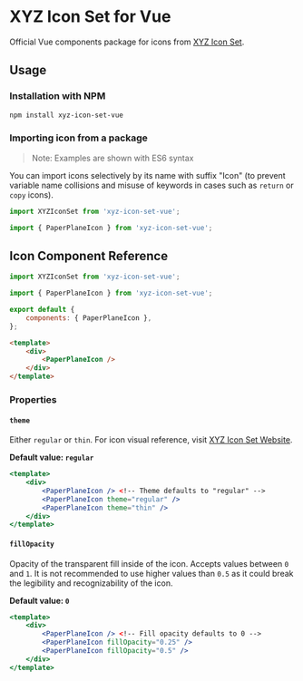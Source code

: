 # XYZ Icon Set for Vue

Official Vue components package for icons from [XYZ Icon Set](https://github.com/bartaxyz/xyz-icon-set).

### 

## Usage

### Installation with NPM

```bash
npm install xyz-icon-set-vue
```

### Importing icon from a package

> Note: Examples are shown with ES6 syntax

You can import icons selectively by its name with suffix "Icon" (to prevent variable name collisions and misuse of keywords in cases such as `return` or `copy` icons).

```typescript
import XYZIconSet from 'xyz-icon-set-vue';

import { PaperPlaneIcon } from 'xyz-icon-set-vue';
```



## Icon Component Reference

```jsx
import XYZIconSet from 'xyz-icon-set-vue';

import { PaperPlaneIcon } from 'xyz-icon-set-vue';

export default {
    components: { PaperPlaneIcon },
};
```

```html
<template>
    <div>
        <PaperPlaneIcon />
    </div>
</template>
```



### Properties

#### `theme`

Either `regular` or `thin`. For icon visual reference, visit [XYZ Icon Set Website](https://ondrejbarta.xyz/xyz-icon-set).

**Default value: `regular`**

```jsx
<template>
    <div>
        <PaperPlaneIcon /> <!-- Theme defaults to "regular" -->
        <PaperPlaneIcon theme="regular" />
        <PaperPlaneIcon theme="thin" />
    </div>
</template>
```



#### `fillOpacity`

Opacity of the transparent fill inside of the icon. Accepts values between `0` and `1`. It is not recommended to use higher values than `0.5` as it could break the legibility and recognizability of the icon.

**Default value: `0`**

```jsx
<template>
    <div>
        <PaperPlaneIcon /> <!-- Fill opacity defaults to 0 -->
        <PaperPlaneIcon fillOpacity="0.25" />
        <PaperPlaneIcon fillOpacity="0.5" />
    </div>
</template>
```
